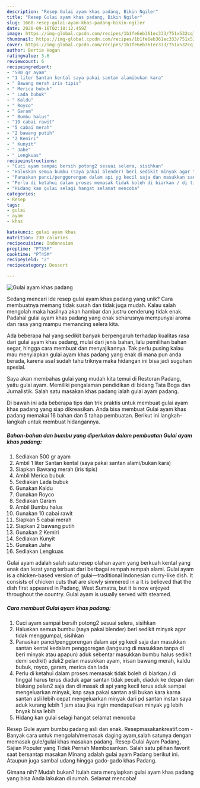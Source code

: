 ```yaml
---
description: "Resep Gulai ayam khas padang, Bikin Ngiler"
title: "Resep Gulai ayam khas padang, Bikin Ngiler"
slug: 1660-resep-gulai-ayam-khas-padang-bikin-ngiler
date: 2020-09-16T02:10:12.459Z
image: https://img-global.cpcdn.com/recipes/1b1fe6eb361ec333/751x532cq70/gulai-ayam-khas-padang-foto-resep-utama.jpg
thumbnail: https://img-global.cpcdn.com/recipes/1b1fe6eb361ec333/751x532cq70/gulai-ayam-khas-padang-foto-resep-utama.jpg
cover: https://img-global.cpcdn.com/recipes/1b1fe6eb361ec333/751x532cq70/gulai-ayam-khas-padang-foto-resep-utama.jpg
author: Bertie Hogan
ratingvalue: 3.6
reviewcount: 6
recipeingredient:
- "500 gr ayam"
- "1 liter Santan kental saya pakai santan alamibukan kara"
- " Bawang merah iris tipis"
- " Merica bubuk"
- " Lada bubuk"
- " Kaldu"
- " Royco"
- " Garam"
- " Bumbu halus"
- "10 cabai rawit"
- "5 cabai merah"
- "2 bawang putih"
- "2 Kemiri"
- " Kunyit"
- " Jahe"
- " Lengkuas"
recipeinstructions:
- "Cuci ayam sampai bersih potong2 sesuai selera, sisihkan"
- "Haluskan semua bumbu (saya pakai blender) beri sedikit minyak agar tidak menggumpal, sisihkan"
- "Panaskan panci/penggorengan dalam api yg kecil saja dan masukkan santan kental kedalam penggoregan (langsung di masukkan tanpa di beri minyak atau apapun) aduk sebentar masukkan bumbu halus sedikit demi sedikit) aduk2 pelan masukkan ayam, irisan bawang merah, kaldu bubuk, royco, garam, merica dan lada"
- "Perlu di ketahui dalam proses memasak tidak boleh di biarkan / di tinggal harus terus diaduk agar santan tidak pecah, diaduk ke depan dan blakang pelan2 saja dan di masak di api yang kecil terus aduk sampai mengeluarkan minyak, knp saya pakai santan asli bukan kara karna santan asli lebih cepat mengeluarkan minyak dari pd santan instan saya aduk kurang lebih 1 jam atau jika ingin mendapatkan minyak yg lebih bnyak bisa lebih"
- "Hidang kan gulai selagi hangat selamat mencoba"
categories:
- Resep
tags:
- gulai
- ayam
- khas

katakunci: gulai ayam khas 
nutrition: 230 calories
recipecuisine: Indonesian
preptime: "PT35M"
cooktime: "PT45M"
recipeyield: "2"
recipecategory: Dessert

---
```



![Gulai ayam khas padang](https://img-global.cpcdn.com/recipes/1b1fe6eb361ec333/751x532cq70/gulai-ayam-khas-padang-foto-resep-utama.jpg)

Sedang mencari ide resep gulai ayam khas padang yang unik? Cara membuatnya memang tidak susah dan tidak juga mudah. Kalau salah mengolah maka hasilnya akan hambar dan justru cenderung tidak enak. Padahal gulai ayam khas padang yang enak seharusnya mempunyai aroma dan rasa yang mampu memancing selera kita.

Ada beberapa hal yang sedikit banyak berpengaruh terhadap kualitas rasa dari gulai ayam khas padang, mulai dari jenis bahan, lalu pemilihan bahan segar, hingga cara membuat dan menyajikannya. Tak perlu pusing kalau mau menyiapkan gulai ayam khas padang yang enak di mana pun anda berada, karena asal sudah tahu triknya maka hidangan ini bisa jadi suguhan spesial.

Saya akan membahas gulai yang mudah kita temui di Restoran Padang, yaitu gulai ayam. Memiliki pengalaman pendidikan di bidang Tata Boga dan Jurnalistik. Salah satu masakan khas padang ialah gulai ayam padang.


Di bawah ini ada beberapa tips dan trik praktis untuk membuat gulai ayam khas padang yang siap dikreasikan. Anda bisa membuat Gulai ayam khas padang memakai 16 bahan dan 5 tahap pembuatan. Berikut ini langkah-langkah untuk membuat hidangannya.

<!--inarticleads1-->

##### Bahan-bahan dan bumbu yang diperlukan dalam pembuatan Gulai ayam khas padang:

1. Sediakan 500 gr ayam
1. Ambil 1 liter Santan kental (saya pakai santan alami/bukan kara)
1. Siapkan  Bawang merah (iris tipis)
1. Ambil  Merica bubuk
1. Sediakan  Lada bubuk
1. Gunakan  Kaldu
1. Gunakan  Royco
1. Sediakan  Garam
1. Ambil  Bumbu halus
1. Gunakan 10 cabai rawit
1. Siapkan 5 cabai merah
1. Siapkan 2 bawang putih
1. Gunakan 2 Kemiri
1. Sediakan  Kunyit
1. Gunakan  Jahe
1. Sediakan  Lengkuas


Gulai ayam adalah salah satu resep olahan ayam yang berkuah kental yang enak dan lezat yang terbuat dari berbagai rempah rempah alami. Gulai ayam is a chicken-based version of gulai—traditional Indonesian curry-like dish. It consists of chicken cuts that are slowly simmered in a It is believed that the dish first appeared in Padang, West Sumatra, but it is now enjoyed throughout the country. Gulai ayam is usually served with steamed. 

<!--inarticleads2-->

##### Cara membuat Gulai ayam khas padang:

1. Cuci ayam sampai bersih potong2 sesuai selera, sisihkan
1. Haluskan semua bumbu (saya pakai blender) beri sedikit minyak agar tidak menggumpal, sisihkan
1. Panaskan panci/penggorengan dalam api yg kecil saja dan masukkan santan kental kedalam penggoregan (langsung di masukkan tanpa di beri minyak atau apapun) aduk sebentar masukkan bumbu halus sedikit demi sedikit) aduk2 pelan masukkan ayam, irisan bawang merah, kaldu bubuk, royco, garam, merica dan lada
1. Perlu di ketahui dalam proses memasak tidak boleh di biarkan / di tinggal harus terus diaduk agar santan tidak pecah, diaduk ke depan dan blakang pelan2 saja dan di masak di api yang kecil terus aduk sampai mengeluarkan minyak, knp saya pakai santan asli bukan kara karna santan asli lebih cepat mengeluarkan minyak dari pd santan instan saya aduk kurang lebih 1 jam atau jika ingin mendapatkan minyak yg lebih bnyak bisa lebih
1. Hidang kan gulai selagi hangat selamat mencoba


Resep Gule ayam bumbu padang asli dan enak. Resepmasakankreatif.com - Banyak cara untuk mengolah/memasak daging ayam,salah satunya dengan memasak gule/gulai khas masakan padang. Resep Gulai Ayam Padang, Sajian Populer yang Tidak Pernah Membosankan. Salah satu pilihan favorit saat bersantap masakan Minang adalah gulai ayam Padang berikut ini. Ataupun juga sambal udang hingga gado-gado khas Padang. 

Gimana nih? Mudah bukan? Itulah cara menyiapkan gulai ayam khas padang yang bisa Anda lakukan di rumah. Selamat mencoba!
